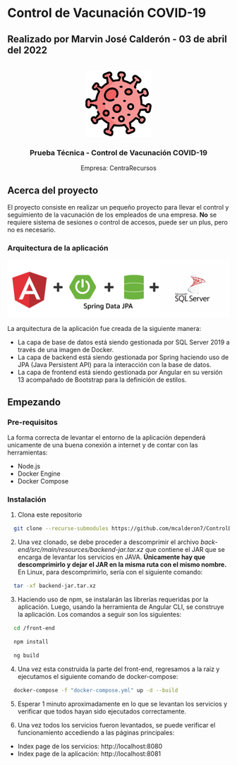 # Control de Vacunación COVID-19
## Realizado por Marvin José Calderón - 03 de abril del 2022

<!-- PROJECT LOGO -->
<br />
<div align="center">
  <a href="">
    <img src="img/coronavirus.png" alt="Logo" width="150" height="150">
  </a>
  <h3 align="center">Prueba Técnica - Control de Vacunación COVID-19</h3>
  <p align="center">
    Empresa: CentraRecursos
  </p>
</div>

<!-- ABOUT THE PROJECT -->
## Acerca del proyecto

El proyecto consiste en realizar un pequeño proyecto para llevar el control y seguimiento de la vacunación de los empleados de una empresa. **No** se requiere sistema de sesiones o control de accesos, puede ser un plus, pero no es necesario.

### Arquitectura de la aplicación

<div align="center">
  <a href="">
    <img src="img/arquitectura-app.png" alt="Logo">
  </a>
</div>

La arquitectura de la aplicación fue creada de la siguiente manera:

* La capa de base de datos está siendo gestionada por SQL Server 2019 a través de una imagen de Docker.
* La capa de backend está siendo gestionada por Spring haciendo uso de JPA (Java Persistent API) para la interacción con la base de datos.
* La capa de frontend está siendo gestionada por Angular en su versión 13 acompañado de Bootstrap para la definición de estilos.


<!-- GETTING STARTED -->
## Empezando

### Pre-requisitos

La forma correcta de levantar el entorno de la aplicación dependerá unicamente de una buena conexión a internet y de contar con las herramientas:

* Node.js
* Docker Engine
* Docker Compose

### Instalación

1. Clona este repositorio
```sh
  git clone --recurse-submodules https://github.com/mcalderon7/ControlDeVacunacion.git
```

2. Una vez clonado, se debe proceder a descomprimir el archivo _back-end/src/main/resources/backend-jar.tar.xz_ que contiene el JAR que se encarga de levantar los servicios en JAVA.  **Únicamente hay que descomprimirlo y dejar el JAR en la misma ruta con el mismo nombre.**  En Linux, para descomprimirlo, sería con el siguiente comando:

```sh
  tar -xf backend-jar.tar.xz
```

3. Haciendo uso de npm, se instalarán las librerías requeridas por la aplicación.  Luego, usando la herramienta de Angular CLI, se construye la aplicación.  Los comandos a seguir son los siguientes:

```sh
  cd /front-end
```
```sh
  npm install
```
```sh
  ng build
```
4. Una vez esta construida la parte del front-end, regresamos a la raiz y ejecutamos el siguiente comando de docker-compose:
```sh
  docker-compose -f "docker-compose.yml" up -d --build
```
5. Esperar 1 minuto aproximadamente en lo que se levantan los servicios y verificar que todos hayan sido ejecutados correctamente.

6. Una vez todos los servicios fueron levantados, se puede verificar el funcionamiento accediendo a las páginas principales:
- Index page de los servicios: http://localhost:8080
- Index page de la aplicación: http://localhost:8081
